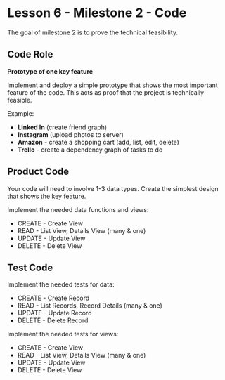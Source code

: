 # Lesson 6 - Milestone 2 - Code

The goal of milestone 2 is to prove the technical feasibility.


## Code Role

**Prototype of one key feature**

Implement and deploy a simple prototype that shows the most important feature of the code. This acts as proof that the project is technically feasible.

Example:

- **Linked In** (create friend graph)
- **Instagram** (upload photos to server)
- **Amazon** - create a shopping cart (add, list, edit, delete)
- **Trello** - create a dependency graph of tasks to do


## Product Code

Your code will need to involve 1-3 data types.  Create the simplest design that shows the
key feature.

Implement the needed data functions and views:

* CREATE - Create View
* READ - List View, Details View (many & one)
* UPDATE - Update View
* DELETE - Delete View


## Test Code

Implement the needed tests for data:

* CREATE - Create Record
* READ - List Records, Record Details (many & one)
* UPDATE - Update Record
* DELETE - Delete Record

Implement the needed tests for views:

* CREATE - Create View
* READ - List View, Details View (many & one)
* UPDATE - Update View
* DELETE - Delete View
